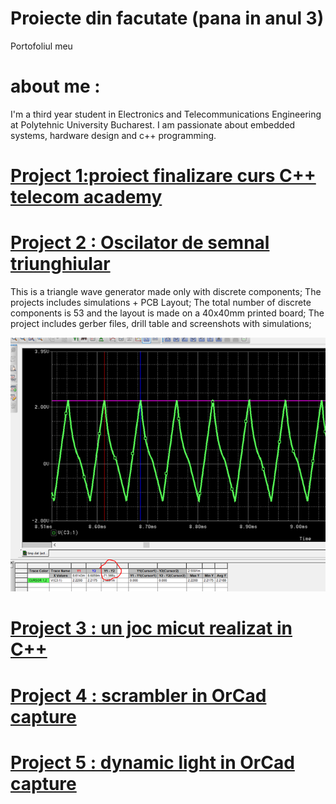 # Proiecte din facutate (pana in anul 3)
Portofoliul meu
# about me : 
I'm a third year student in Electronics and Telecommunications Engineering at Polytehnic University Bucharest. I am passionate about embedded systems, hardware design and c++ programming. 

# [Project 1:proiect finalizare curs C++ telecom academy](https://github.com/ErvinDuagi/Proiect-Telecom-Academy)

# [Project 2 : Oscilator de semnal triunghiular](https://github.com/ErvinDuagi/Triangle_Wave_Generator)

This is a triangle wave generator made only with discrete components;
The projects includes simulations + PCB Layout;
The total number of discrete components is 53 and the layout is made on a 40x40mm printed board;
The project includes gerber files, drill table and screenshots with simulations;


![](https://github.com/ErvinDuagi/Triangle_Wave_Generator/blob/main/Oscillator/Picture1.png)

# [Project 3 : un joc micut realizat in C++]( https://github.com/ErvinDuagi/Joc-C-) 
# [Project 4 : scrambler in OrCad capture](https://github.com/ErvinDuagi/Scrambler)
# [Project 5 : dynamic light in OrCad capture](https://github.com/ErvinDuagi/Dynamic_Light)


